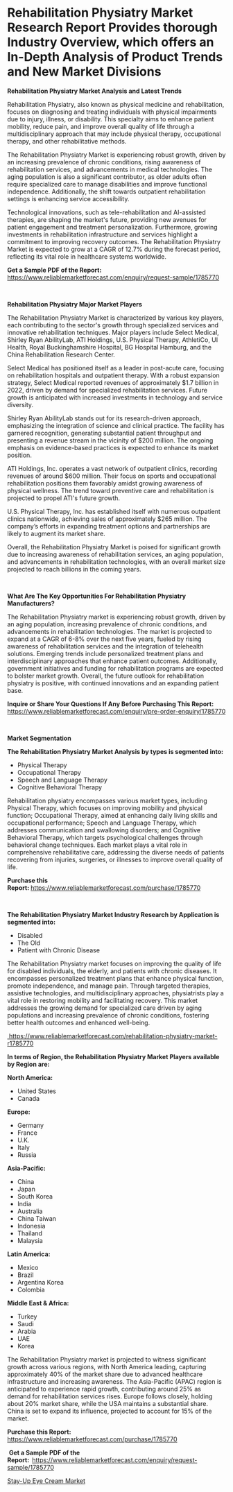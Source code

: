<p><h1>Rehabilitation Physiatry Market Research Report Provides thorough Industry Overview, which offers an In-Depth Analysis of Product Trends and New Market Divisions</h1></p><p><strong>Rehabilitation Physiatry Market Analysis and Latest Trends</strong></p>
<p><p>Rehabilitation Physiatry, also known as physical medicine and rehabilitation, focuses on diagnosing and treating individuals with physical impairments due to injury, illness, or disability. This specialty aims to enhance patient mobility, reduce pain, and improve overall quality of life through a multidisciplinary approach that may include physical therapy, occupational therapy, and other rehabilitative methods.</p><p>The Rehabilitation Physiatry Market is experiencing robust growth, driven by an increasing prevalence of chronic conditions, rising awareness of rehabilitation services, and advancements in medical technologies. The aging population is also a significant contributor, as older adults often require specialized care to manage disabilities and improve functional independence. Additionally, the shift towards outpatient rehabilitation settings is enhancing service accessibility.</p><p>Technological innovations, such as tele-rehabilitation and AI-assisted therapies, are shaping the market's future, providing new avenues for patient engagement and treatment personalization. Furthermore, growing investments in rehabilitation infrastructure and services highlight a commitment to improving recovery outcomes. The Rehabilitation Physiatry Market is expected to grow at a CAGR of 12.7% during the forecast period, reflecting its vital role in healthcare systems worldwide.</p></p>
<p><strong>Get a Sample PDF of the Report:&nbsp;</strong> <a href="https://www.reliablemarketforecast.com/enquiry/request-sample/1785770?utm_campaign=3310&utm_medium=2&utm_source=Github&utm_content=ia&utm_term=25032025&utm_id=rehabilitation-physiatry">https://www.reliablemarketforecast.com/enquiry/request-sample/1785770</a></p>
<p>&nbsp;</p>
<p><strong>Rehabilitation Physiatry Major Market Players</strong></p>
<p><p>The Rehabilitation Physiatry Market is characterized by various key players, each contributing to the sector's growth through specialized services and innovative rehabilitation techniques. Major players include Select Medical, Shirley Ryan AbilityLab, ATI Holdings, U.S. Physical Therapy, AthletiCo, UI Health, Royal Buckinghamshire Hospital, BG Hospital Hamburg, and the China Rehabilitation Research Center.</p><p>Select Medical has positioned itself as a leader in post-acute care, focusing on rehabilitation hospitals and outpatient therapy. With a robust expansion strategy, Select Medical reported revenues of approximately $1.7 billion in 2022, driven by demand for specialized rehabilitation services. Future growth is anticipated with increased investments in technology and service diversity.</p><p>Shirley Ryan AbilityLab stands out for its research-driven approach, emphasizing the integration of science and clinical practice. The facility has garnered recognition, generating substantial patient throughput and presenting a revenue stream in the vicinity of $200 million. The ongoing emphasis on evidence-based practices is expected to enhance its market position.</p><p>ATI Holdings, Inc. operates a vast network of outpatient clinics, recording revenues of around $600 million. Their focus on sports and occupational rehabilitation positions them favorably amidst growing awareness of physical wellness. The trend toward preventive care and rehabilitation is projected to propel ATI's future growth.</p><p>U.S. Physical Therapy, Inc. has established itself with numerous outpatient clinics nationwide, achieving sales of approximately $265 million. The company’s efforts in expanding treatment options and partnerships are likely to augment its market share. </p><p>Overall, the Rehabilitation Physiatry Market is poised for significant growth due to increasing awareness of rehabilitation services, an aging population, and advancements in rehabilitation technologies, with an overall market size projected to reach billions in the coming years.</p></p>
<p>&nbsp;</p>
<p><strong>What Are The Key Opportunities For Rehabilitation Physiatry Manufacturers?</strong></p>
<p><p>The Rehabilitation Physiatry market is experiencing robust growth, driven by an aging population, increasing prevalence of chronic conditions, and advancements in rehabilitation technologies. The market is projected to expand at a CAGR of 6-8% over the next five years, fueled by rising awareness of rehabilitation services and the integration of telehealth solutions. Emerging trends include personalized treatment plans and interdisciplinary approaches that enhance patient outcomes. Additionally, government initiatives and funding for rehabilitation programs are expected to bolster market growth. Overall, the future outlook for rehabilitation physiatry is positive, with continued innovations and an expanding patient base.</p></p>
<p><strong>Inquire or Share Your Questions If Any Before Purchasing This Report:</strong> <a href="https://www.reliablemarketforecast.com/enquiry/pre-order-enquiry/1785770?utm_campaign=3310&utm_medium=2&utm_source=Github&utm_content=ia&utm_term=25032025&utm_id=rehabilitation-physiatry">https://www.reliablemarketforecast.com/enquiry/pre-order-enquiry/1785770</a></p>
<p>&nbsp;</p>
<p><strong>Market Segmentation</strong></p>
<p><strong>The Rehabilitation Physiatry Market Analysis by types is segmented into:</strong></p>
<p><ul><li>Physical Therapy</li><li>Occupational Therapy</li><li>Speech and Language Therapy</li><li>Cognitive Behavioral Therapy</li></ul></p>
<p><p>Rehabilitation physiatry encompasses various market types, including Physical Therapy, which focuses on improving mobility and physical function; Occupational Therapy, aimed at enhancing daily living skills and occupational performance; Speech and Language Therapy, which addresses communication and swallowing disorders; and Cognitive Behavioral Therapy, which targets psychological challenges through behavioral change techniques. Each market plays a vital role in comprehensive rehabilitative care, addressing the diverse needs of patients recovering from injuries, surgeries, or illnesses to improve overall quality of life.</p></p>
<p><strong>Purchase this Report:&nbsp;</strong><a href="https://www.reliablemarketforecast.com/purchase/1785770?utm_campaign=3310&utm_medium=2&utm_source=Github&utm_content=ia&utm_term=25032025&utm_id=rehabilitation-physiatry">https://www.reliablemarketforecast.com/purchase/1785770</a></p>
<p>&nbsp;</p>
<p><strong>The Rehabilitation Physiatry Market Industry Research by Application is segmented into:</strong></p>
<p><ul><li>Disabled</li><li>The Old</li><li>Patient with Chronic Disease</li></ul></p>
<p><p>The Rehabilitation Physiatry market focuses on improving the quality of life for disabled individuals, the elderly, and patients with chronic diseases. It encompasses personalized treatment plans that enhance physical function, promote independence, and manage pain. Through targeted therapies, assistive technologies, and multidisciplinary approaches, physiatrists play a vital role in restoring mobility and facilitating recovery. This market addresses the growing demand for specialized care driven by aging populations and increasing prevalence of chronic conditions, fostering better health outcomes and enhanced well-being.</p></p>
<p><a href="https://www.reliablemarketforecast.com/rehabilitation-physiatry-market-r1785770?utm_campaign=3310&utm_medium=2&utm_source=Github&utm_content=ia&utm_term=25032025&utm_id=rehabilitation-physiatry">&nbsp;https://www.reliablemarketforecast.com/rehabilitation-physiatry-market-r1785770</a></p>
<p><strong>In terms of Region, the Rehabilitation Physiatry Market Players available by Region are:</strong></p>
<p>
    <p> <strong> North America: </strong>
        <ul>
            <li>United States</li>
            <li>Canada</li>
        </ul>
        </p> 
    <p> <strong> Europe: </strong>
        <ul>
            <li>Germany</li>
            <li>France</li>
            <li>U.K.</li>
            <li>Italy</li>
            <li>Russia</li>
        </ul>
        </p> 
    <p> <strong> Asia-Pacific: </strong>
        <ul>
            <li>China</li>
            <li>Japan</li>
            <li>South Korea</li>
            <li>India</li>
            <li>Australia</li>
            <li>China Taiwan</li>
            <li>Indonesia</li>
            <li>Thailand</li>
            <li>Malaysia</li>
        </ul>
        </p> 
    <p> <strong> Latin America: </strong>
        <ul>
            <li>Mexico</li>
            <li>Brazil</li>
            <li>Argentina Korea</li>
            <li>Colombia</li>
        </ul>
        </p> 
    <p> <strong> Middle East & Africa: </strong>
        <ul>
            <li>Turkey</li>
            <li>Saudi</li>
            <li>Arabia</li>
            <li>UAE</li>
            <li>Korea</li>
        </ul>
    </p>
    </p>
<p><p>The Rehabilitation Physiatry market is projected to witness significant growth across various regions, with North America leading, capturing approximately 40% of the market share due to advanced healthcare infrastructure and increasing awareness. The Asia-Pacific (APAC) region is anticipated to experience rapid growth, contributing around 25% as demand for rehabilitation services rises. Europe follows closely, holding about 20% market share, while the USA maintains a substantial share. China is set to expand its influence, projected to account for 15% of the market.</p></p>
<p><strong>Purchase this Report: </strong><a href="https://www.reliablemarketforecast.com/purchase/1785770?utm_campaign=3310&utm_medium=2&utm_source=Github&utm_content=ia&utm_term=25032025&utm_id=rehabilitation-physiatry">https://www.reliablemarketforecast.com/purchase/1785770</a></p>
<p>&nbsp;<strong>Get a Sample PDF of the Report:&nbsp;&nbsp;</strong><a href="https://www.reliablemarketforecast.com/enquiry/request-sample/1785770?utm_campaign=3310&utm_medium=2&utm_source=Github&utm_content=ia&utm_term=25032025&utm_id=rehabilitation-physiatry">https://www.reliablemarketforecast.com/enquiry/request-sample/1785770</a></p>
<p><strong></strong></p>
<p><p><a href="https://github.com/fraryatena85/Market-Research-Report-List-1/blob/main/stay-up-eye-cream-market.md?utm_campaign=3310&utm_medium=2&utm_source=Github&utm_content=ia&utm_term=25032025&utm_id=rehabilitation-physiatry">Stay-Up Eye Cream Market</a></p></p>